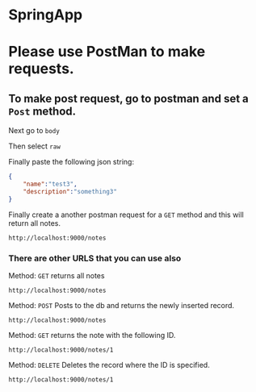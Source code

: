 # SpringApp

# Please use PostMan to make requests.

## To make post request, go to postman and set a `Post` method.
Next go to `body`

Then select `raw`

Finally paste the following json string:

```json
{
    "name":"test3",
    "description":"something3"
}
```

Finally create a another postman request for a `GET` method and this will return all notes.

```url
http://localhost:9000/notes
```

### There are other URLS that you can use also

Method: `GET`
returns all notes

```url
http://localhost:9000/notes
```

Method: `POST`
Posts to the db and returns the newly inserted record.

```url
http://localhost:9000/notes
```

Method: `GET`
returns the note with the following ID.

```url
http://localhost:9000/notes/1
```

Method: `DELETE`
Deletes the record where the ID is specified.

```url
http://localhost:9000/notes/1
```

